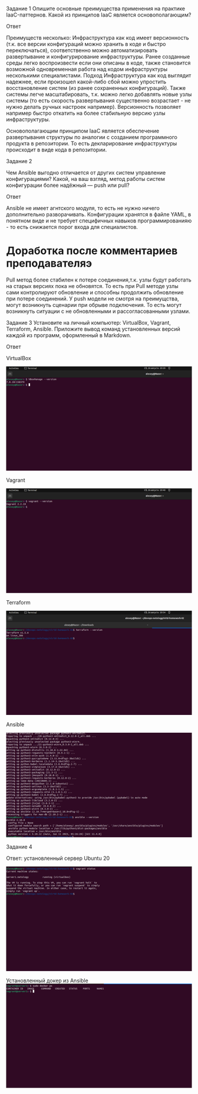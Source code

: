Задание 1
Опишите основные преимущества применения на практике IaaC-паттернов.
Какой из принципов IaaC является основополагающим?

Ответ

Преимуществ несколько:
Инфраструктура как код имеет версионность (т.к. все версии конфигураций можно хранить в коде и быстро переключаться), соответственно можно автоматизировать развертывание и конфигурирование инфраструктуры. Ранее созданные среды легко воспроизвести если они описаны в коде, также становится возможной одновременная работа над кодом инфраструктуры несколькими специалистами. Подход Инфраструктура как код выглядит надежнее, если произошел какой-либо сбой можно упростить восстановление систем (из ранее сохраненных конфигураций). Также системы легче масштабировать, т.к. можно легко добавлять новые узлы системы (то есть скорость развертывания существенно возрастает - не нужно делать ручных настроек например). Версионность позволяет например быстро откатить на более стабильную версию узлы инфраструктуры.

Основополагающим принципом IaaC является обеспечение развертывания структуры по аналогии с созданием программного продукта в репозитории. То есть декларирование инфраструктуры происходит в виде кода в репозитории.

Задание 2

Чем Ansible выгодно отличается от других систем управление конфигурациями?
Какой, на ваш взгляд, метод работы систем конфигурации более надёжный — push или pull?

Ответ

Ansible не имеет агнтского модуля, то есть не нужно ничего дополнительно разворачивать. Конфигурации хранятся в файле YAML, в понятном виде и не требует специфичных навыков программированияю - то есть снижается порог входа для специалистов.

# Доработка после комментариев преподавателяэ

Pull метод более стабилен к потере соединения,т.к. узлы будут работать на старых версиях пока не обновятся. То есть при Pull методе узлы сами контролируют обновление и способны продолжить обновление при потере соединений.
У push модели не смотря на преимущства, могут возникнуть сценарии при обрыве подключения. То есть могут возникнуть ситуации с не обновленными и рассогласованными узлами. 

Задание 3
Установите на личный компьютер:
VirtualBox,
Vagrant,
Terraform,
Ansible.
Приложите вывод команд установленных версий каждой из программ, оформленный в Markdown.

Ответ

VirtualBox

![Virtualbox](image.png)

Vagrant

![Vagrant](image-1.png)

Terraform

![Terraform](image-2.png)

Ansible

![Ansible](image-3.png)


Задание 4


Ответ:
установленный сервер Ubuntu 20

![Виртуальный сервер нетологии в Vagrant](image-4.png)

Установленный докер из Ansible
![Docker запущен внутри VM](image-5.png)